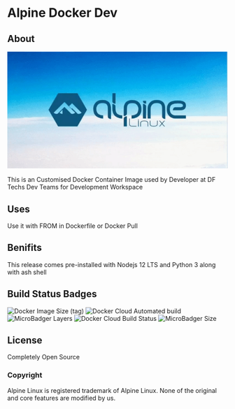 # Alpine Docker Dev

## About

![Alpine](https://raw.githubusercontent.com/DFCommunity/img-stack/master/ezgif.com-gif-maker.gif)

This is an Customised Docker Container Image used by Developer at DF Techs Dev Teams for Development Workspace 

## Uses

Use it with FROM in Dockerfile or Docker Pull

## Benifits

This release comes pre-installed with Nodejs 12 LTS and Python 3 along with ash shell 

## Build Status Badges

![Docker Image Size (tag)](https://img.shields.io/docker/image-size/dftechs/alpine-dev/latest?style=for-the-badge)
![Docker Cloud Automated build](https://img.shields.io/docker/cloud/automated/dftechs/alpine-dev?logo=docker&style=for-the-badge)
![MicroBadger Layers](https://img.shields.io/microbadger/layers/dftechs/alpine-dev?logo=docker&style=for-the-badge)
![Docker Cloud Build Status](https://img.shields.io/docker/cloud/build/dftechs/alpine-dev?label=Docker%20Build&logo=docker&style=for-the-badge)
![MicroBadger Size](https://img.shields.io/microbadger/image-size/dftechs/alpine-dev?logo=docker&style=for-the-badge)

## License

Completely Open Source

### Copyright

Alpine Linux is registered trademark of Alpine Linux. None of the original and core features are modified by us.
